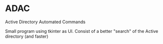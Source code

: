 # ADAC
Active Directory Automated Commands

Small program using tkinter as UI.
Consist of a better "search" of the Active directory (and faster)
